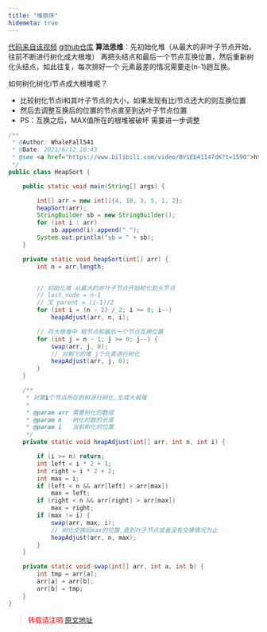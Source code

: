 ```yaml
---
title: "堆排序"
hidemeta: true
---
```


[代码来自该视频](https://www.bilibili.com/video/BV1Eb41147dK?t=1590)
[github仓库](https://github.com/whalefall541/learn4Algorithm.git)
**算法思维**：先初始化堆（从最大的非叶子节点开始，往前不断进行树化成大根堆）
再把头结点和最后一个节点互换位置，然后重新树化头结点，如此往复，每次排好一个
元素最差的情况需要走(n-1)趟互换。

如何树化树化i节点成大根堆呢？

- 比较树化节点i和其叶子节点的大小，如果发现有比i节点还大的则互换位置
- 然后去调整互换后的位置的节点直至到达叶子节点位置
- PS：互换之后，MAX值所在的根堆被破坏 需要进一步调整

```java
/**
 * @Author: WhaleFall541
 * @Date: 2021/6/12 16:43
 * @see <a href="https://www.bilibili.com/video/BV1Eb41147dK?t=1590">https://www.bilibili.com/video/BV1Eb41147dK?t=1590</a>
 */
public class HeapSort {

    public static void main(String[] args) {

        int[] arr = new int[]{4, 10, 3, 5, 1, 2};
        heapSort(arr);
        StringBuilder sb = new StringBuilder();
        for (int i : arr)
            sb.append(i).append(" ");
        System.out.println("sb = " + sb);
    }

    private static void heapSort(int[] arr) {
        int n = arr.length;


        // 初始化堆 从最大的非叶子节点开始树化到头节点
        // last_node = n-1
        // 又 parent = (i-1)/2
        for (int i = (n - 2) / 2; i >= 0; i--)
            heapAdjust(arr, n, i);

        // 将大根堆中 根节点和最后一个节点互换位置
        for (int j = n - 1; j >= 0; j--) {
            swap(arr, j, 0);
            // 对剩下的堆 j个元素进行树化
            heapAdjust(arr, j, 0);
        }
    }

    /**
     * 对第i个节点所在的树进行树化,生成大根堆
     *
     * @param arr 需要树化的数组
     * @param n   树化时数的长度
     * @param i   当前树化的位置
     */
    private static void heapAdjust(int[] arr, int n, int i) {

        if (i >= n) return;
        int left = i * 2 + 1;
        int right = i * 2 + 2;
        int max = i;
        if (left < n && arr[left] > arr[max])
            max = left;
        if (right < n && arr[right] > arr[max])
            max = right;
        if (max != i) {
            swap(arr, max, i);
            // 树化交换后max的位置,直到叶子节点或者没有交换情况为止
            heapAdjust(arr, n, max);
        }
    }

    private static void swap(int[] arr, int a, int b) {
        int tmp = arr[a];
        arr[a] = arr[b];
        arr[b] = tmp;
    }
}

```



> <font color="red" >转载请注明 [原文地址](https://www.cnblogs.com/whalefall541/p/14878725.html)</font>